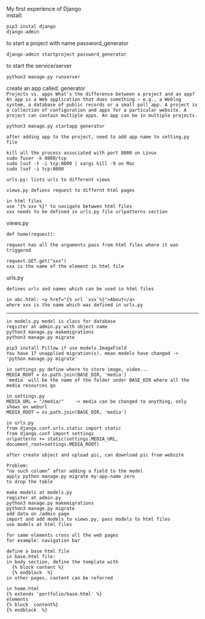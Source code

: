My first experience of Django  
install:

```
pip3 instal django
django-admin
```

to start a project with name password_generator

```
django-admin startproject password_generator
```

to start the service/server

```
python3 manage.py runserver
```

create an app called: generator  
`Projects vs. apps What’s the difference between a project and an app? An app is a Web application that does something – e.g., a Weblog system, a database of public records or a small poll app. A project is a collection of configuration and apps for a particular website. A project can contain multiple apps. An app can be in multiple projects.`

```
python3 manage.py startapp generator

after adding app to the project, need to add app name to setting.py file

```

```
kill all the process associated with port 8000 on Linux
sudo fuser -k 8000/tcp
sudo lsof -t -i tcp:8000 | xargs kill -9 on Mac
sudo lsof -i tcp:8000
```

```
urls.py: lists urls to different views

views.py defiens request to differnt html pages

in html files
use "{% xxx %}" to navigate betwwen html files
xxx needs to be defined in urls.py file urlpatterns section

```

views.py

```
def home(request):

request has all the arguments pass from html files where it was triggered

request.GET.get("xxx")
xxx is the name of the element in html file
```

urls.py

```
defines urls and names which can be used in html files

in abc.html: <a href="{% url `xxx`%}">About</a>
where xxx is the name which was defined in urls.py

```

---

```
in models.py model is class for database
register at admin.py with object name
python3 manage.py makemigrations
python3 manage.py migrate
```

```
pip3 install Pillow if use models.ImageField
You have 17 unapplied migration(s). mean models have changed -> 'python manage.py migrate'
```

```
in settings.py define where to store image, video...
MEDIA_ROOT = os.path.join(BASE_DIR, 'media')
`media` will be the name of the folder under BASE_DIR where all the media resources go
```

```
in settings.py
MEDIA_URL = "/media/"    -> media can be changed to anything, only shows on weburl
MEDIA_ROOT = os.path.join(BASE_DIR, 'media')

in urls.py
from django.conf.urls.static import static
from django.conf import settings
urlpatterns += static(settings.MEDIA_URL, document_root=settings.MEDIA_ROOT)

after create object and upload pic, can download pic from website
```

```
Problem:
“no such column” after adding a field to the model
apply python manage.py migrate my-app-name zero
to drop the table
```

```
make models at models.py
register at admin.py
python3 manage.py makemigrations
python3 manage.py migrate
add data on /admin page
import and add models to views.py, pass models to html files
use models at html files
```

```
for same elements cross all the web pages
for example: navigation bar

define a base html file
in base.html file:
in body section, define the template with
  {% block content %}
  {% endblock  %}
in other pages, content can be referred

in home.html
{% extends 'portfolio/base.html' %}
elements
{% block  content%}
{% endblock  %}
```
